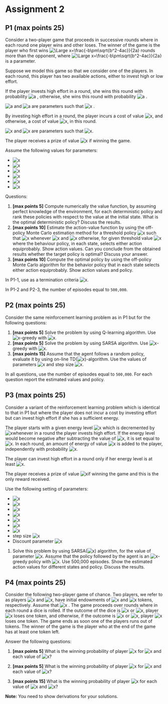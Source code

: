 # Assignment 2

## P1 (max points 25)

Consider a two-player game that proceeds in successive rounds where in each round one player wins and other loses.  The winner of the game is the player who first wins  <img src="https://latex.codecogs.com/svg.latex?\Large&space;d" title="\Large x=\frac{-b\pm\sqrt{b^2-4ac}}{2a}" /> rounds more than the opponent, where <img src="https://latex.codecogs.com/svg.latex?\Large&space;d{\geq}1" title="\Large x=\frac{-b\pm\sqrt{b^2-4ac}}{2a}" /> is a parameter. 

Suppose we model this game so that we consider one of the players. In each round, this player has two available actions, either to invest high or low effort. 

If the player invests high effort in a round, she wins this round with probability  <img src="https://latex.codecogs.com/svg.latex?\Large&space;p_H" title="a" /> , otherwise, she wins this round with probability <img src="https://latex.codecogs.com/svg.latex?\Large&space;p_L" title="a" /> .

<img src="https://latex.codecogs.com/svg.latex?\Large&space;p_L" title="a" /> and <img src="https://latex.codecogs.com/svg.latex?\Large&space;p_H" title="a" />  are parameters such that <img src="https://latex.codecogs.com/svg.latex?\Large&space;0<p_L<p_H<1" title="x" /> . 

By investing high effort in a round, the player incurs a cost of value <img src="https://latex.codecogs.com/svg.latex?\Large&space;c_H" title="x" />, and otherwise, a cost of value <img src="https://latex.codecogs.com/svg.latex?\Large&space;c_L" title="x" />, in this round.

<img src="https://latex.codecogs.com/svg.latex?\Large&space;c_L" title="x" /> and <img src="https://latex.codecogs.com/svg.latex?\Large&space;c_H" title="x" /> are parameters such that <img src="https://latex.codecogs.com/svg.latex?\Large&space;0<c_L<c_H" title="x" />.

The player receives a prize of value <img src="https://latex.codecogs.com/svg.latex?\Large&space;R" title="x" /> if winning the game. 

Assume the following values for parameters:
* <img src="https://latex.codecogs.com/svg.latex?\Large&space;d=3" title="x" />
* <img src="https://latex.codecogs.com/svg.latex?\Large&space;p_H=0.55" title="x" />
* <img src="https://latex.codecogs.com/svg.latex?\Large&space;p_L=0.45" title="x" />
* <img src="https://latex.codecogs.com/svg.latex?\Large&space;c_H=50" title="x" />
* <img src="https://latex.codecogs.com/svg.latex?\Large&space;c_L=10" title="x" />
* <img src="https://latex.codecogs.com/svg.latex?\Large&space;R=1000" title="x" />

Questions:

1. **[max points 5]** Compute numerically the value function, by assuming perfect knowledge of the environment, for each deterministic policy and rank these policies with respect to the value at the initial state. What is the optimal deterministic policy? Discuss the results. 
2. **[max points 10]** Estimate the action-value function by using the off-policy Monte Carlo estimation method for a threshold policy <img src="https://latex.codecogs.com/svg.latex?\Large&space;\pi" title="x" />
such that <img src="https://latex.codecogs.com/svg.latex?\Large&space;\pi(s)=high" title="x" /> whenever <img src="https://latex.codecogs.com/svg.latex?\Large&space;s<=s^*" title="x" /> and <img src="https://latex.codecogs.com/svg.latex?\Large&space;\pi(s)=low" title="x" />  otherwise, for given threshold value <img src="https://latex.codecogs.com/svg.latex?\Large&space;s^*=1" title="x" /> where the behaviour policy, in each state, selects either action equiprobably. Show action values. Can you conclude from the obtained results whether the target policy is optimal? Discuss your answer.
3. **[max points 10]** Compute the optimal policy by using the off-policy Monte Carlo algorithm for the behavior policy that in each state selects either action equiprobably. Show action values and policy. 

In P1-1, use as a termination criteria <img src="https://latex.codecogs.com/svg.latex?\Large&space;||V_{t+1}-V_t||_{\infty}{\leq}1e-6" title="x" />. 

In P1-2 and P2-3, the number of episodes equal to `500,000`. 


## P2 (max points 25)

Consider the same reinforcement learning problem as in P1 but for the following questions:

1. **[max points 5]** Solve the problem by using Q-learning algorithm. Use <img src="https://latex.codecogs.com/svg.latex?\Large&space;\epsilon" title="x" />-greedy with <img src="https://latex.codecogs.com/svg.latex?\Large&space;\epsilon=0.1" title="x" />. 
2. **[max points 5]** Solve the problem by using SARSA algorithm. Use <img src="https://latex.codecogs.com/svg.latex?\Large&space;\epsilon" title="x" />-greedy with  <img src="https://latex.codecogs.com/svg.latex?\Large&space;\epsilon=0.1" title="x" />.
3. **[max points 15]** Assume that the agent follows a random policy, evaluate it by using on-line TD(<img src="https://latex.codecogs.com/svg.latex?\Large&space;\lambda" title="x" />)-algorithm. Use the values of parameters <img src="https://latex.codecogs.com/svg.latex?\Large&space;\lambda=0.9" title="x" /> and step size <img src="https://latex.codecogs.com/svg.latex?\Large&space;\eta=0.0001" title="x" />.

In all questions, use the number of episodes equal to `500,000`. For each question report the estimated values and policy. 


## P3 (max points 25)

Consider a variant of the reinforcement learning problem which is identical to that in P1 but where the player does not incur a cost by 
investing effort but can invest high effort if she has a sufficient energy. 

The player starts with a given energy level <img src="https://latex.codecogs.com/svg.latex?\Large&space;B" title="x" /> which is decremented by <img src="https://latex.codecogs.com/svg.latex?\Large&space;c_H" title="x" />whenever in a round the player invests high effort. 
If the energy level would become negative after subtracting the value of <img src="https://latex.codecogs.com/svg.latex?\Large&space;c_H" title="x" />, it is set equal to <img src="https://latex.codecogs.com/svg.latex?\Large&space;0" title="x" />. 
In each round, an amount of energy of value <img src="https://latex.codecogs.com/svg.latex?\Large&space;a" title="x" /> is added to the player, independently with probability <img src="https://latex.codecogs.com/svg.latex?\Large&space;p" title="x" />. 

The player can invest high effort in a round only if her energy level is at least <img src="https://latex.codecogs.com/svg.latex?\Large&space;c_H" title="x" />.

The player receives a prize of value <img src="https://latex.codecogs.com/svg.latex?\Large&space;R" title="x" />if winning the game and this is the only reward received.

Use the following setting of parameters:
* <img src="https://latex.codecogs.com/svg.latex?\Large&space;p_H=0.55" title="x" />
* <img src="https://latex.codecogs.com/svg.latex?\Large&space;p_L=0.45" title="x" />
* <img src="https://latex.codecogs.com/svg.latex?\Large&space;c_H=1" title="x" />
* <img src="https://latex.codecogs.com/svg.latex?\Large&space;R=1000" title="x" />
* <img src="https://latex.codecogs.com/svg.latex?\Large&space;B=10" title="x" />
* <img src="https://latex.codecogs.com/svg.latex?\Large&space;a=2" title="x" />
* <img src="https://latex.codecogs.com/svg.latex?\Large&space;p=0.2" title="x" />
* step size <img src="https://latex.codecogs.com/svg.latex?\Large&space;\eta=0.001" title="x" />
* Discount parameter <img src="https://latex.codecogs.com/svg.latex?\Large&space;\gamma=0.9" title="x" />

1. Solve this problem by using SARSA(<img src="https://latex.codecogs.com/svg.latex?\Large&space;\lambda" title="x" />) algorithm, for the value of parameter <img src="https://latex.codecogs.com/svg.latex?\Large&space;\lambda=0.9" title="x" />.  Assume that the policy followed by the agent is an <img src="https://latex.codecogs.com/svg.latex?\Large&space;\epsilon" title="x" />-greedy policy with <img src="https://latex.codecogs.com/svg.latex?\Large&space;\epsilon=0.1" title="x" />.
Use 500,000 episodes.  Show the estimated action values for different states and policy. Discuss the results.


## P4 (max points 25)

Consider the following two-player game of chance. 
Two players, we refer to as players <img src="https://latex.codecogs.com/svg.latex?\Large&space;X" title="x" /> and <img src="https://latex.codecogs.com/svg.latex?\Large&space;Y" title="x" />, have initial endowments of <img src="https://latex.codecogs.com/svg.latex?\Large&space;x" title="x" /> and <img src="https://latex.codecogs.com/svg.latex?\Large&space;y" title="x" /> tokens, respectively. 
Assume that <img src="https://latex.codecogs.com/svg.latex?\Large&space;x,y>0" title="x" /> . The game proceeds over rounds where in each round a dice is rolled. 
If the outcome of the dice is <img src="https://latex.codecogs.com/svg.latex?\Large&space;1,2" title="x" /> or <img src="https://latex.codecogs.com/svg.latex?\Large&space;3" title="x" />, player <img src="https://latex.codecogs.com/svg.latex?\Large&space;Y" title="x" /> loses one token, and otherwise, 
if the outcome is <img src="https://latex.codecogs.com/svg.latex?\Large&space;4,5" title="x" /> or <img src="https://latex.codecogs.com/svg.latex?\Large&space;6" title="x" />, player <img src="https://latex.codecogs.com/svg.latex?\Large&space;X" title="x" /> loses one token. 
The game ends as soon one of the players runs out of tokens. 
The winner of the game is the player who at the end of the game has at least one token left.

Answer the following questions:

1. **[max points 5]** What is the winning probability of player <img src="https://latex.codecogs.com/svg.latex?\Large&space;X" title="x" /> for <img src="https://latex.codecogs.com/svg.latex?\Large&space;x=1" title="x" /> and each value of <img src="https://latex.codecogs.com/svg.latex?\Large&space;y" title="x" />?

2. **[max points 5]** What is the winning probability of player <img src="https://latex.codecogs.com/svg.latex?\Large&space;X" title="x" /> for <img src="https://latex.codecogs.com/svg.latex?\Large&space;y=1" title="x" /> and each value of <img src="https://latex.codecogs.com/svg.latex?\Large&space;x" title="x" />?

3. **[max points 15]** What is the winning probability of player <img src="https://latex.codecogs.com/svg.latex?\Large&space;X" title="x" /> for each value of <img src="https://latex.codecogs.com/svg.latex?\Large&space;x" title="x" /> and <img src="https://latex.codecogs.com/svg.latex?\Large&space;y" title="x" />?

**Note:** You need to show derivations for your solutions.  



